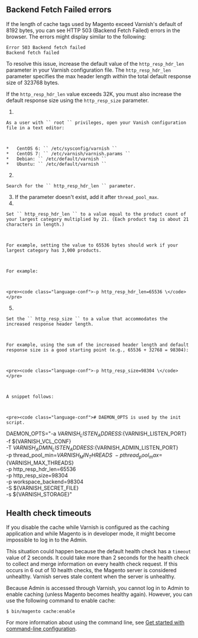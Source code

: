 <h2 id="backend-fetch-failed-errors">Backend Fetch Failed errors</h2>

If the length of cache tags used by Magento exceed Varnish's default of 8192 bytes, you can see HTTP 503 (Backend Fetch Failed) errors in the browser. The errors might display similar to the following:

<pre><code class="language-terminal">Error 503 Backend fetch failed
Backend fetch failed</code></pre>

To resolve this issue, increase the default value of the `` http_resp_hdr_len `` parameter in your Varnish configuration file. The `` http_resp_hdr_len `` parameter specifies the max header length _within_ the total default response size of 323768 bytes.

<p class="info">If the <code>http_resp_hdr_len</code> value exceeds 32K, you must also increase the default response size using the <code>http_resp_size</code> parameter.</p>

1.   
    
    As a user with `` root `` privileges, open your Vanish configuration file in a text editor:
    
    
    
    *   CentOS 6: `` /etc/sysconfig/varnish ``
    *   CentOS 7: `` /etc/varnish/varnish.params ``
    *   Debian: `` /etc/default/varnish ``
    *   Ubuntu: `` /etc/default/varnish ``
    
    
    
2.   
    
    Search for the `` http_resp_hdr_len `` parameter.
    
    
3.   If the parameter doesn't exist, add it after `` thread_pool_max ``.
4.   
    
    Set `` http_resp_hdr_len `` to a value equal to the product count of your largest category multiplied by 21. (Each product tag is about 21 characters in length.)
    
    
    
    For example, setting the value to 65536 bytes should work if your largest category has 3,000 products.
    
    
    
    For example:
    
    
    
    <pre><code class="language-conf">-p http_resp_hdr_len=65536 \</code></pre>
    
    
5.   
    
    Set the `` http_resp_size `` to a value that accommodates the increased response header length.
    
    
    
    For example, using the sum of the increased header length and default response size is a good starting point (e.g., 65536 + 32768 = 98304):
    
    
    
    <pre><code class="language-conf">-p http_resp_size=98304 \</code></pre>
    
    
    
    A snippet follows:
    
    
    
    <pre><code class="language-conf"># DAEMON_OPTS is used by the init script.
DAEMON_OPTS="-a ${VARNISH_LISTEN_ADDRESS}:${VARNISH_LISTEN_PORT} \
         -f ${VARNISH_VCL_CONF} \
         -T ${VARNISH_ADMIN_LISTEN_ADDRESS}:${VARNISH_ADMIN_LISTEN_PORT} \
         -p thread_pool_min=${VARNISH_MIN_THREADS} \
         -p thread_pool_max=${VARNISH_MAX_THREADS} \
         -p http_resp_hdr_len=65536 \
         -p http_resp_size=98304 \
   -p workspace_backend=98304 \
         -S ${VARNISH_SECRET_FILE} \
         -s ${VARNISH_STORAGE}"</code></pre>
    
    

<h2 id="health-check-timeouts">Health check timeouts</h2>

If you disable the cache while Varnish is configured as the caching application and while Magento is in developer mode, it might become impossible to log in to the Admin.

This situation could happen because the default health check has a `` timeout `` value of 2 seconds. It could take more than 2 seconds for the health check to collect and merge information on every health check request. If this occurs in 6 out of 10 health checks, the Magento server is considered unhealthy. Varnish serves stale content when the server is unhealthy.

Because Admin is accessed through Varnish, you cannot log in to Admin to enable caching (unless Magento becomes healthy again). However, you can use the following command to enable cache:

<pre><code class="language-bash">$ bin/magento cache:enable</code></pre>

For more information about using the command line, see [Get started with command-line configuration](https://devdocs.magento.com/guides/v2.3/config-guide/cli/config-cli-subcommands.html).